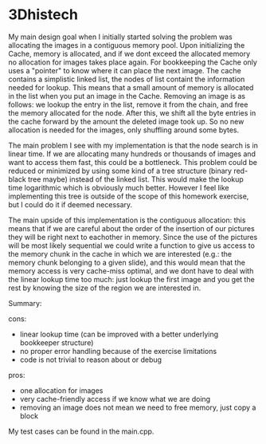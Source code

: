 # 3Dhistech

My main design goal when I initially started solving the problem was allocating the images in a contiguous memory pool. Upon initializing the Cache, memory is allocated, and if we dont exceed the allocated memory no allocation for images takes place again. For bookkeeping the Cache only uses a "pointer" to know where it can place the next image. The cache contains a simplistic linked list, the nodes of list containt the information needed for lookup. This means that a small amount of memory is allocated in the list when you put an image in the Cache. Removing an image is as follows: we lookup the entry in the list, remove it from the chain, and free the memory allocated for the node. After this, we shift all the byte entries in the cache forward by the amount the deleted image took up. So no new allocation is needed for the images, only shuffling around some bytes. 

The main problem I see with my implementation is that the node search is in linear time. If we are allocating many hundreds or thousands of images and want to access them fast, this could be a bottleneck. This problem could be reduced or minimized by using some kind of a tree structure (binary red-black tree maybe) instead of the linked list. This would make the lookup time logarithmic which is obviously much better. However I feel like implementing this tree is outside of the scope of this homework exercise, but I could do it if deemed necessary.

The main upside of this implementation is the contiguous allocation: this means that if we are careful about the order of the insertion of our pictures they will be right next to eachother in memory. Since the use of the pictures will be most likely sequential we could write a function to give us access to the memory chunk in the cache in which we are interested (e.g.: the memory chunk belonging to a given slide), and this would mean that the memory access is very cache-miss optimal, and we dont have to deal with the linear lookup time too much: just lookup the first image and you get the rest by knowing the size of the region we are interested in.

Summary:

cons:
- linear lookup time (can be improved with a better underlying bookkeeper structure)
- no proper error handling because of the exercise limitations
- code is not trivial to reason about or debug

pros:
- one allocation for images
- very cache-friendly access if we know what we are doing
- removing an image does not mean we need to free memory, just copy a block



My test cases can be found in the main.cpp.

